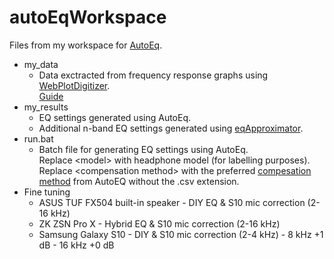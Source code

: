 # autoEqWorkspace
Files from my workspace for [AutoEq](https://github.com/jaakkopasanen/AutoEq).

- my_data
  - Data exctracted from frequency response graphs using [WebPlotDigitizer](https://apps.automeris.io/wpd/). </br>
    [Guide](https://medium.com/@jaakkopasanen/make-your-headphones-sound-supreme-1cbd567832a9)
- my_results
  - EQ settings generated using AutoEq.
  - Additional n-band EQ settings generated using [eqApproximator](https://github.com/Blah029/python/blob/main/misc/eqApproximator.py).
- run.bat
  - Batch file for generating EQ settings using AutoEq. </br>
    Replace \<model\> with headphone model (for labelling purposes). </br>
    Replace \<compensation method\> with the preferred [compesation method](https://github.com/jaakkopasanen/AutoEq/tree/master/compensation) from AutoEQ without the .csv extension.
- Fine tuning
  - ASUS TUF FX504 built-in speaker
        - DIY EQ & S10 mic correction (2-16 kHz)
  - ZK ZSN Pro X
        - Hybrid EQ & S10 mic correction (2-16 kHz)
  - Samsung Galaxy S10
        - DIY & S10 mic correction (2-4 kHz)
        - 8 kHz +1 dB
        - 16 kHz +0 dB
